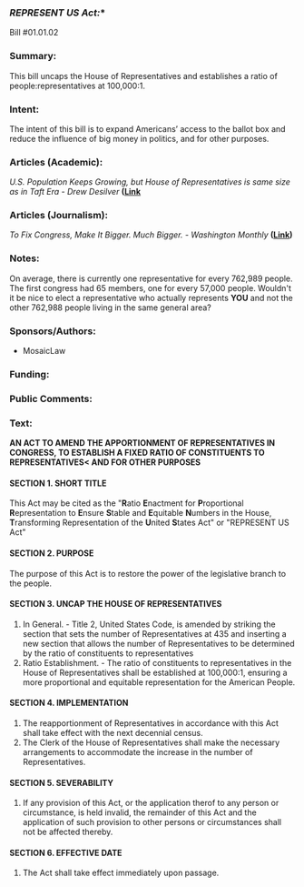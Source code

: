 ### *REPRESENT US Act:**
Bill #01.01.02
<br>

### Summary:
This bill uncaps the House of Representatives and establishes a ratio of people:representatives at 100,000:1.
<br>

### Intent:
The intent of this bill is to expand Americans’ access to the ballot box and reduce the influence of big money in politics, and for other purposes. 
<br>

### Articles (Academic):
*U.S. Population Keeps Growing, but House of Representatives is same size as in Taft Era - Drew Desilver* **([Link]((https://www.pewresearch.org/short-reads/2018/05/31/u-s-population-keeps-growing-but-house-of-representatives-is-same-size-as-in-taft-era/))**<br>

### Articles (Journalism):
*To Fix Congress, Make It Bigger. Much Bigger. - Washington Monthly* **([Link](https://washingtonmonthly.com/2018/10/28/to-fix-congress-make-it-bigger-much-bigger/))**<br>




### Notes:
On average, there is currently one representative for every 762,989 people. The first congress had 65 members, one for every 57,000 people. Wouldn't it be nice to elect a representative who actually represents **YOU** and not the other 762,988 people living in the same general area?

### Sponsors/Authors:
* MosaicLaw<br>

### Funding:


### Public Comments:


### Text:<br>

**AN ACT TO AMEND THE APPORTIONMENT OF REPRESENTATIVES IN CONGRESS, TO ESTABLISH A FIXED RATIO OF CONSTITUENTS TO REPRESENTATIVES< AND FOR OTHER PURPOSES**

#### SECTION 1. SHORT TITLE
This Act may be cited as the "**R**atio **E**nactment for **P**roportional **R**epresentation to **E**nsure **S**table and **E**quitable **N**umbers in the House, **T**ransforming Representation of the **U**nited **S**tates Act" or "REPRESENT US Act"

#### SECTION 2. PURPOSE
The purpose of this Act is to restore the power of the legislative branch to the people.

#### SECTION 3. UNCAP THE HOUSE OF REPRESENTATIVES
1. In General. - Title 2, United States Code, is amended by striking the section that sets the number of Representatives at 435 and inserting a new section that allows the number of Representatives to be determined by the ratio of constituents to representatives
2. Ratio Establishment. - The ratio of constituents to representatives in the House of Representatives shall be established at 100,000:1, ensuring a more proportional and equitable representation for the American People.

#### SECTION 4. IMPLEMENTATION
1. The reapportionment of Representatives in accordance with this Act shall take effect with the next decennial census.
2. The Clerk of the House of Representatives shall make the necessary arrangements to accommodate the increase in the number of Representatives.

#### SECTION 5. SEVERABILITY
1. If any provision of this Act, or the application therof to any person or circumstance, is held invalid, the remainder of this Act and the application of such provision to other persons or circumstances shall not be affected thereby.

#### SECTION 6. EFFECTIVE DATE
1. The Act shall take effect immediately upon passage.
